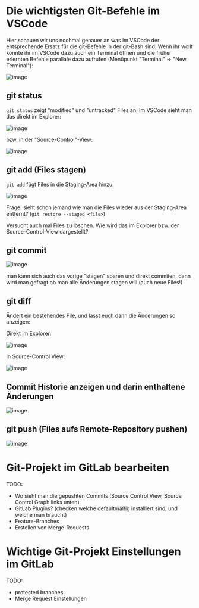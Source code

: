 # Die wichtigsten Git-Befehle im VSCode

Hier schauen wir uns nochmal genauer an was im VSCode der entsprechende Ersatz für die git-Befehle in der git-Bash sind.
Wenn ihr wollt könnte ihr im VSCode dazu auch ein Terminal öffnen und die früher erlernten Befehle parallale dazu aufrufen (Menüpunkt "Terminal" -> "New Terminal"):

![image](https://github.com/user-attachments/assets/d5acd4c1-8a06-45e5-8566-be3dc9c8f35a)


## git status

`git status` zeigt "modified" und "untracked" Files an. Im VSCode sieht man das direkt im Explorer:

![image](https://github.com/user-attachments/assets/92105327-2499-47ef-83b2-b7b96bf4e82a)

bzw. in der "Source-Control"-View:

![image](https://github.com/user-attachments/assets/b89da7e9-0584-4a5c-b2d0-62ee5c78314f)


## git add (Files stagen)

`git add` fügt Files in die Staging-Area hinzu:

![image](https://github.com/user-attachments/assets/02173725-327b-4176-8674-1deaf98ff0f0)

Frage: sieht schon jemand wie man die Files wieder aus der Staging-Area entfernt? (`git restore --staged <file>`)

Versucht auch mal Files zu löschen. Wie wird das im Explorer bzw. der Source-Control-View dargestellt?

## git commit

![image](https://github.com/user-attachments/assets/2186d94d-abce-4805-a474-2594640952ff)

man kann sich auch das vorige "stagen" sparen und direkt commiten, dann wird man gefragt ob man alle Änderungen stagen will (auch neue Files!)

## git diff

Ändert ein bestehendes File, und lasst euch dann die Änderungen so anzeigen:

Direkt im Explorer:

![image](https://github.com/user-attachments/assets/42cfd755-43de-44bd-9b78-728304826efa)

In Source-Control View:

![image](https://github.com/user-attachments/assets/da95fcd4-7275-403c-a5da-cd3505bb3876)

## Commit Historie anzeigen und darin enthaltene Änderungen

![image](https://github.com/user-attachments/assets/a48bb046-93e0-4d85-aa66-e5878ce0ff12)


## git push (Files aufs Remote-Repository pushen)

![image](https://github.com/user-attachments/assets/78ca1a82-7db5-4a4f-9fa0-4528e0dfdaa9)

# Git-Projekt im GitLab bearbeiten

TODO:

- Wo sieht man die gepushten Commits (Source Control View, Source Control Graph links unten)
- GitLab Plugins? (checken welche defaultmäßig installiert sind, und welche man braucht)
- Feature-Branches
- Erstellen von Merge-Requests

# Wichtige Git-Projekt Einstellungen im GitLab

TODO:

- protected branches
- Merge Request Einstellungen
